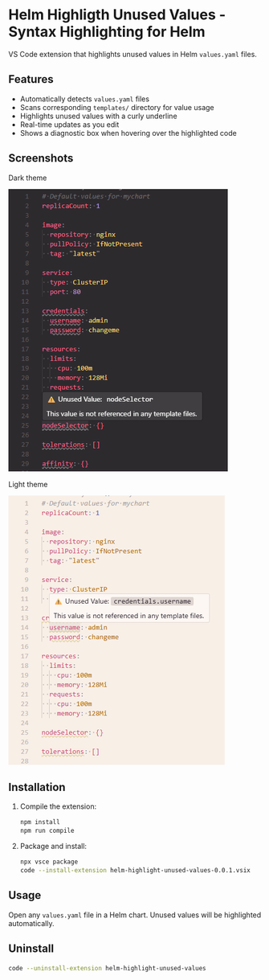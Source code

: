 # Helm Highligth Unused Values - Syntax Highlighting for Helm
 
VS Code extension that highlights unused values in Helm `values.yaml` files.
 
## Features
 
- Automatically detects `values.yaml` files
- Scans corresponding `templates/` directory for value usage
- Highlights unused values with a curly underline
- Real-time updates as you edit
- Shows a diagnostic box when hovering over the highlighted code
 
 
## Screenshots
 
Dark theme

![Dark theme screenshot](docs/images/img-dark.png)
 
Light theme

![Light theme screenshot](docs/images/img-light.png)
 
 
## Installation
 
1. Compile the extension:
   ```bash
   npm install
   npm run compile
   ```
 
2. Package and install:
   ```bash
   npx vsce package
   code --install-extension helm-highlight-unused-values-0.0.1.vsix
   ```
 
## Usage
 
Open any `values.yaml` file in a Helm chart. Unused values will be highlighted automatically.
 
## Uninstall
 
   ```bash
   code --uninstall-extension helm-highlight-unused-values
   ```
